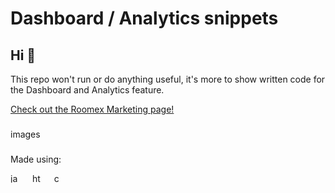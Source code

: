 # Dashboard / Analytics snippets

## Hi 👋

This repo won't run or do anything useful, it's more to show written code for the Dashboard and Analytics feature.

[Check out the Roomex Marketing page!](https://roomex.com/analytics/)



###

images

###

<p>Made using: </p>
<div align="left">
  <img src="https://cdn.svgporn.com/logos/angular.svg" height="15" alt="javascript logo"  />
  <img width="12" />
  <img src="https://cdn.jsdelivr.net/gh/devicons/devicon/icons/html5/html5-original.svg" height="15" alt="html5 logo"  />
  <img width="12" />
  <img src="https://cdn.jsdelivr.net/gh/devicons/devicon/icons/css3/css3-original.svg" height="15" alt="css3 logo"  />
</div>
